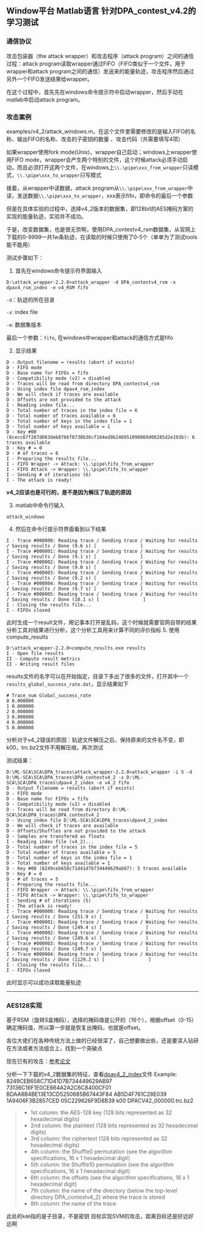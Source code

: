 ## Window平台 Matlab语言 针对DPA_contest_v4.2的学习测试
### 通信协议
攻击包装器（the attack wrapper）和攻击程序（attack program）之间的通信过程：attack program读取wrapper通过FIFO（FIFO类似于一个文件，用于wrapper和attack program之间的通信）发送来的能量轨迹，攻击程序然后通过另外一个FIFO发送结果给wrapper。

在这个过程中，首先先在windows命令提示符中启动wrapper，然后手动在matlab中启动attack program。

### 攻击案例
examples/v4_2/attack_windows.m，在这个文件里需要修改的是输入FIFO的名称、输出FIFO的名称、攻击的子密钥的数量
、攻击代码（共需要填写4项）

如果wrapper使用fork mode(Unix)，wrapper自己启动；windows上wrapper使用FIFO mode，wrapper会产生两个特别的文件，这个时候attack必须手动启动，而且必须打开这两个文件，在windows上`\\.\pipe\xxx_from_wrapper`只读模式，`\\.\pipe\xxx_to_wrapper`只写模式

接着，从wrapper中读数据，attack program从`\\.\pipe\xxx_from_wrapper`中读，发送数据`\\.\pipe\xxx_to_wrapper`，xxx表示fifo，即命令的最后一个参数

但是在具体实验的过程中，选择v4_2版本的数据集，即128bit的AES掩码方案的实现的能量轨迹，实验并不成功。

于是，改变数据集，也是很无奈啊，使用DPA_contestv4_rsm数据集，从官网上下载的0-9999一共1w条轨迹，在读取的时候只使用了0-5个（单单为了测试tools能不能用）

测试步骤如下：

1. 首先在windows命令提示符界面输入
```
D:\attack_wrapper-2.2.0>attack_wrapper -d DPA_contestv4_rsm -x dpav4_rsm_index -e v4_RSM fifo
```
`-d`：轨迹的所在目录

`-x`: index file

`-e`: 数据集版本

最后一个参数：`fifo`, 在windows中wrapper和attack的通信方式是fifo

2. 显示结果
```
D - Output filename = results (abort if exists)
D - FIFO mode
D - Base name for FIFOs = fifo
D - Compatibility mode (v2) = disabled
D - Traces will be read from directory DPA_contestv4_rsm
D - Using index file dpav4_rsm_index
D - We will check if traces are available
D - Offsets are not provided to the attack
I - Reading index file...
D - Total number of traces in the index file = 6
D - Total number of traces available = 6
D - Total number of keys in the index file = 1
D - Total number of keys available = 1
D - Key #00 (6cecc67f287d083deb8766f0738b36cf164ed9b246951090869d08285d2e193b): 6 traces available
D - Key # = 0
D - # of traces = 6
I - Preparing the results file...
I - FIFO Wrapper -> Attack: \\.\pipe\fifo_from_wrapper
I - FIFO Attack -> Wrapper: \\.\pipe\fifo_to_wrapper
I - Sending # of iterations (6)
I - The attack is ready!
```
**v4_2应该也是可行的，是不是因为解压了轨迹的原因**

3. matlab中命令行输入
```
attack_windows
```
4. 然后在命令行提示符界面看到以下结果
```
I - Trace #000000: Reading trace / Sending trace / Waiting for results / Saving results / Done (9.6 s) [                ]
I - Trace #000001: Reading trace / Sending trace / Waiting for results / Saving results / Done (9.1 s) [                ]
I - Trace #000002: Reading trace / Sending trace / Waiting for results / Saving results / Done (9.0 s) [                ]
I - Trace #000003: Reading trace / Sending trace / Waiting for results / Saving results / Done (9.2 s) [                ]
I - Trace #000004: Reading trace / Sending trace / Waiting for results / Saving results / Done (9.7 s) [                ]
I - Trace #000005: Reading trace / Sending trace / Waiting for results / Saving results / Done (10.1 s) [                ]
I - Closing the results file...
I - FIFOs closed
```
此时生成一个result文件，用记事本打开是乱码，这个时候就需要官网自带的结果分析工具对结果进行分析，这个分析工具用来计算不同的评价指标
5. 使用compute_results
```
D:\attack_wrapper-2.2.0>compute_results.exe results
I - Open file results
II - Compute result metrics
II - Writing result files
```
results文件的名字可以在开始指定，目录下多出了很多的文件，打开其中一个`results_global_success_rate.dat`，显示结果如下
```
# Trace_num Global_success_rate
0 0.000000
1 0.000000
2 0.000000
3 0.000000
4 0.000000
5 0.000000
```
分析对于v4_2错误的原因：轨迹文件解压之后，保持原来的文件名不变，即k00，trc.bz2文件不用解压缩，再次测试

测试结果：
```
D:\ML-SCA\SCA\DPA_traces\attack_wrapper-2.2.0>attack_wrapper -i 5 -d D:\ML-SCA\SCA\DPA_traces\DPA_contestv4_2 -x D:\ML-SCA\SCA\DPA_traces\dpav4_2_index -e v4_2 fifo
D - Output filename = results (abort if exists)
D - FIFO mode
D - Base name for FIFOs = fifo
D - Compatibility mode (v2) = disabled
D - Traces will be read from directory D:\ML-SCA\SCA\DPA_traces\DPA_contestv4_2
D - Using index file D:\ML-SCA\SCA\DPA_traces\dpav4_2_index
D - We will check if traces are available
D - Offsets/Shuffles are not provided to the attack
D - Samples are transfered as floats
I - Reading index file (v4_2)...
D - Total number of traces in the index file = 5
D - Total number of traces available = 5
D - Total number of keys in the index file = 1
D - Total number of keys available = 1
D - Key #00 (8249ceb658c71d41d7b734449629ab97): 5 traces available
D - Key # = 0
D - # of traces = 5
I - Preparing the results file...
I - FIFO Wrapper -> Attack: \\.\pipe\fifo_from_wrapper
I - FIFO Attack -> Wrapper: \\.\pipe\fifo_to_wrapper
I - Sending # of iterations (5)
I - The attack is ready!
I - Trace #000000: Reading trace / Sending trace / Waiting for results / Saving results / Done (251.9 s) [                ]
I - Trace #000001: Reading trace / Sending trace / Waiting for results / Saving results / Done (249.4 s) [                ]
I - Trace #000002: Reading trace / Sending trace / Waiting for results / Saving results / Done (249.6 s) [                ]
I - Trace #000003: Reading trace / Sending trace / Waiting for results / Saving results / Done (249.7 s) [                ]
I - Trace #000004: Reading trace / Sending trace / Waiting for results / Saving results / Done (1129.2 s) [                ]
I - Closing the results file...
I - FIFOs closed
```
此时显示可以成功读取能量轨迹

-------
### AES128实现
基于RSM（旋转S盒掩码），选择的掩码值是公开的（16个），根据offset（0-15）确定掩码值，所以第一步就是恢复出掩码，也就是offset。

各位大佬们在各种传统方法上做的已经很深了，自己想要做出些，还是要深入钻研在方法或者方法组合上，找到一个突破点

现在已有的攻击：[参考论文](http://www.dpacontest.org/v4/data/v4_2/article_implem_dpav42.pdf)

分析一下下载的v4_2数据集的特征，查看[dpav4_2_index](http://www.dpacontest.org/v4/traces/v4_2/dpav4_2_index)文件
Example:
8249CEB658C71D41D7B734449629AB97 73136C16F1E0CE864A2A2C6C8400CF01 BDAA8B4BE13E13CD5250685B67443F84 AB5D4F761C28E039 1A9406F3B2857CED 05C229626F9D8B39 k00 DPACV42_000000.trc.bz2
> * 1st column: the AES-128 key (128 bits represented as 32 hexadecimal digits)
>* 2nd column: the plaintext (128 bits represented as 32 hexadecimal digits)
>* 3rd column: the ciphertext (128 bits represented as 32 hexadecimal digits)
> * 4th column: the Shuffle0 permutation (see the algorithm specifications, 16 x 1 hexadecimal digit)
> * 5th column: the Shuffle10 permutation (see the algorithm specifications, 16 x 1 hexadecimal digit) 
> * 6th column: the offsets (see the algorithm specifications, 16 x 1 hexadecimal digit)
> * 7th column: the name of the directory (below the top-level directory DPA_contestv4_2) where the trace is stored
> * 8th column: the name of the trace

此处的`k00`指的是子目录，不是密钥
目标实现SVM的攻击，距离目标还是好远好远啊

